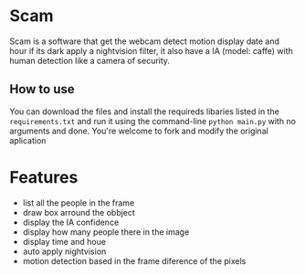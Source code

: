 # Scam
 Scam is a software that get the webcam detect motion display date and hour 
if its dark apply a nightvision filter, it also have a IA (model: caffe) 
with human detection like a camera of security.

## How to use
 You can download the files and install the requireds libaries listed in the
`requirements.txt` and run it using the command-line `python main.py` 
with no arguments and done. You're welcome to fork and modify the original aplication

# Features
 - list all the people in the frame
 - draw box arround the obbject 
 - display the IA confidence
 - display how many people there in the image 
 - display time and houe
 - auto apply nightvision
 - motion detection based in the frame diference of the pixels